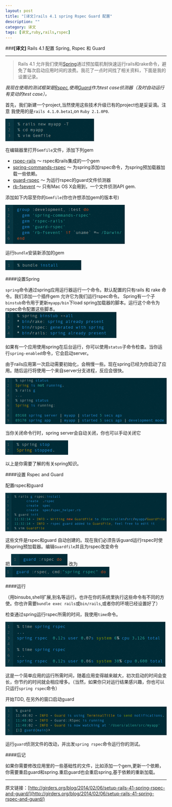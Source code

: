 ```yaml
---
layout: post
title: "[译文]rails 4.1 spring Rspec Guard 配置"
description: ""
category: 译文
tags: [译文,ruby,rails,rspec]
---
```




###**[译文]** Rails 4.1 配置 Spring, Rspec 和 Guard


----------


> Rails 4.1 允许我们使用[Spring](https://github.com/rails/spring)通过预加载机制快速运行rails和rake命令，避免了每次启动应用时间的浪费。我花了一点时间找了相关资料，下面是我的设置记录。

*我现在使用的测试框架是[Rspec](http://rspec.info/),使用[Guard](https://github.com/guard/guard)作为test case侦测器（及时自动运行有变动的test case）。*

首先，我们新建一个project,当然使用这些技术升级已有的project也是妥妥滴。注意 我使用的是`rails 4.1.0.beta1`,on `Ruby 2.1.0P0`.

![Alt text](/article_images/rsrg1.png)

在编辑器里打开`Gemfile`文件，添加下列gem

- [rspec-rails](https://rubygems.org/gems/rspec-rails) ～ rspec和rails集成的一个gem
- [spring-commands-rspec](https://rubygems.org/gems/spring-commands-rspec) ～ 为spring添加rspec命令，为spring预加载器加载一些依赖。
- [guard-rspec](https://rubygems.org/gems/guard-rspec) ～ 为运行rspec的guard文件侦测器
- [rb-fsevent](https://rubygems.org/gems/rb-fsevent) ～ 只有Mac OS X会用到，一个文件侦测API gem. 

添加如下内容至你的`Gemfile`(你也许想添加gem的版本号)

![Alt text](/article_images/rsrg2.png)

运行`bundle`安装新添加的gem

![Alt text](/article_images/rsrg3.png)

####设置Spring

`spring`命令通过spring应用运行器运行一个命令。默认配置的只有rails 和 rake 命令。我们添加一个插件gem 允许它为我们运行rspec命令。
Spring有一个子`binstub`命令用于更新`myapp/bin`下load spring加载器的脚本。运行这个命令为rspec命令配置这些脚本。
![Alt text](/article_images/rsrg4.png)

如果有一个应用使用spring在后台运行，你可以使用`status`子命令检查。当你运行`spring-enabled`命令，它会启动server。

由于rails应用第一次启动需要初始化，会稍慢一些。现在spring已经为你启动了应用。随后运行将使用一个来自server分支进程，反应会很快。

![Alt text](/article_images/rsrg5.png)


当你关闭命令行时，spring server会自动关闭，你也可以手动关闭它

![Alt text](/article_images/rsrg6.png)


以上是你需要了解的有关spring知识。

####设置 Rspec and Guard

配置rspec和guard

![Alt text](/article_images/rsrg8.png)

这些文件是rspec和guard 自动创建的。现在我们必须告诉guard运行rspec时使用spring预加载器。编辑`Guardfile`并且为rspec改变命令

把
![Alt text](/article_images/rsrg9.png)
改为
![Alt text](/article_images/rsrg10.png)

####运行

（用binsubs,shell扩展,别名等运行。也许在你的系统里执行这些命令有不同的方使。你也许需要`bundle exec rails`或`bin/rails`,或者你的环境已经设置好了）

检查通过spring运行rspec所需的时间，我使用`time`命令。

![Alt text](/article_images/rsrg11.png)

这是一个简单应用的运行所需时间，随着应用变得越来越大，初次启动的时间会变长，你节约的时间就会相应增多。（当然，如果你只对运行结果感兴趣，你也可以只运行`spring rspec`命令）

开始TDD, 在另外的窗口启动guard

![Alt text](/article_images/rsrg12.png)

运行`guard`侦测文件的改动，并出发`spring rspec`命令运行你的测试。

####后记

如果你需要修改应用里的一些基础性的文件，比如添加一个gem,更新一个依赖，你需要重启guard和spring.重启guard也会重启spring,基于依赖的重新加载。


----------


原文链接：[http://girders.org/blog/2014/02/06/setup-rails-41-spring-rspec-and-guard/](http://girders.org/blog/2014/02/06/setup-rails-41-spring-rspec-and-guard/)
